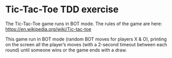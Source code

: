 # Tic-Tac-Toe TDD exercise

The Tic-Tac-Toe game runs in BOT mode. The rules of the game are here:
https://en.wikipedia.org/wiki/Tic-tac-toe

This game run in BOT mode (random BOT moves for players X & O), printing on the  screen all the player’s moves (with a 2-second timeout between each round) until someone wins or the game ends with a draw.